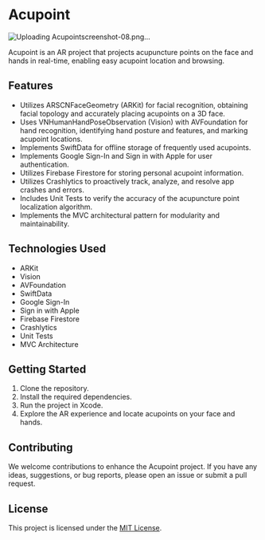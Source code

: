 # Acupoint
![Uploading Acupointscreenshot-08.png…]()

Acupoint is an AR project that projects acupuncture points on the face and hands in real-time, enabling easy acupoint location and browsing.

## Features

- Utilizes ARSCNFaceGeometry (ARKit) for facial recognition, obtaining facial topology and accurately placing acupoints on a 3D face.
- Uses VNHumanHandPoseObservation (Vision) with AVFoundation for hand recognition, identifying hand posture and features, and marking acupoint locations.
- Implements SwiftData for offline storage of frequently used acupoints.
- Implements Google Sign-In and Sign in with Apple for user authentication.
- Utilizes Firebase Firestore for storing personal acupoint information.
- Utilizes Crashlytics to proactively track, analyze, and resolve app crashes and errors.
- Includes Unit Tests to verify the accuracy of the acupuncture point localization algorithm.
- Implements the MVC architectural pattern for modularity and maintainability.

## Technologies Used

- ARKit
- Vision
- AVFoundation
- SwiftData
- Google Sign-In
- Sign in with Apple
- Firebase Firestore
- Crashlytics
- Unit Tests
- MVC Architecture

## Getting Started

1. Clone the repository.
2. Install the required dependencies.
3. Run the project in Xcode.
4. Explore the AR experience and locate acupoints on your face and hands.

## Contributing

We welcome contributions to enhance the Acupoint project. If you have any ideas, suggestions, or bug reports, please open an issue or submit a pull request.

## License

This project is licensed under the [MIT License](LICENSE).
